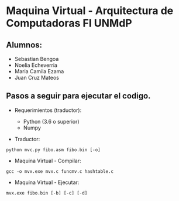 # Maquina Virtual - Arquitectura de Computadoras FI UNMdP

## Alumnos:
* Sebastian Bengoa  
* Noelia Echeverria  
* Maria Camila Ezama  
* Juan Cruz Mateos  

## Pasos a seguir para ejecutar el codigo.
* Requerimientos (traductor):
    - Python (3.6 o superior)
    - Numpy 

* Traductor:
```
python mvc.py fibo.asm fibo.bin [-o]
```

* Maquina Virtual - Compilar: 
```
gcc -o mvx.exe mvx.c funcmv.c hashtable.c
```
* Maquina Virtual - Ejecutar: 
```
mvx.exe fibo.bin [-b] [-c] [-d]
```